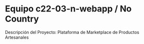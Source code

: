 # Equipo c22-03-n-webapp / No Country
Descripción del Proyecto:
Plataforma de Marketplace de Productos Artesanales
